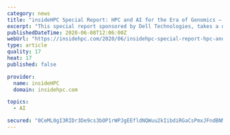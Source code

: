 ```yaml
---
category: news
title: "insideHPC Special Report: HPC and AI for the Era of Genomics – Part 3"
excerpt: "This special report sponsored by Dell Technologies, takes a deep dive into HPC and AI for life sciences in the era of genomics. The report also highlights a lineup of Ready Solutions created by Dell Technologies which are highly optimized and tuned hardware and software stacks for a variety of industries."
publishedDateTime: 2020-06-08T12:06:00Z
webUrl: "https://insidehpc.com/2020/06/insidehpc-special-report-hpc-and-ai-for-the-era-of-genomics-part-3/"
type: article
quality: 17
heat: 17
published: false

provider:
  name: insideHPC
  domain: insidehpc.com

topics:
  - AI

secured: "0CeML0gI3RIDr3De9cs3bOP1rWPJgEEfldNQWuu2kIibdiRGaCsPmxJFndBNM6DO1TRuouB8Cvqch0FacTku0IOpHQEyQHNPwvnZ5lHmxrnjbSCYcmUXJoQSpqVq64gvbPMmwplqtagmF+QQWg3LSgvMSJc5OE7ktACdwhKEC4ASijFZ5Ontiz3fXPU1GMtCg/8Ilxo48a3tWSWc5pE4CkwZBTsZU26pRei7N4wp8A7XEQKQSqlzU5BVDVDIYRAU3KQpQKVkJUqniv9pI9Usg15sAJ7RJan7H4cgaU0PIegGf2Odjv3n/DERhb9TJmYOfcLoaux0Itg29s1CXjH4HaKULRRMxsouO5Yp1iD3EEUtSjYq2feX6lMkwKYXLXGJUtOCGZOqBXVeuCiegTCTsO5KiOH6luDzvJ8kI7RkhhIsDnE9w7SZhEov+V4m7iC55s+jnA5iRIS5G7Agg9UPvn++LKtjf+TNRqDWNLzXIEY=;0kVB5rYWAyAXXdbvi46AEw=="
---
```


